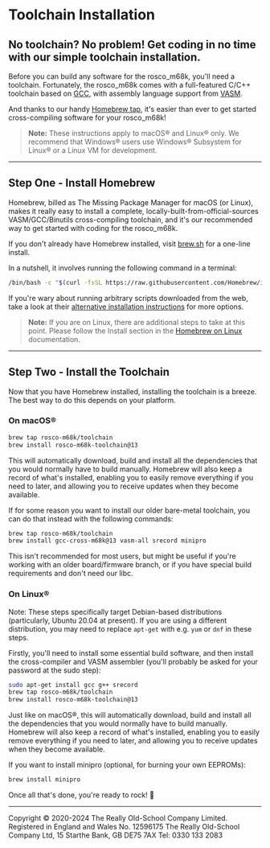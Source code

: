 # Toolchain Installation

## No toolchain? No problem! Get coding in no time with our simple toolchain installation.

Before you can build any software for the rosco_m68k, you'll need a toolchain. Fortunately, the rosco_m68k comes with a full-featured C/C++ toolchain based on [GCC](https://gcc.gnu.org/), with assembly language support from [VASM](http://sun.hasenbraten.de/vasm/).

And thanks to our handy [Homebrew tap](https://github.com/rosco-m68k/homebrew-toolchain), it's easier than ever to get started cross-compiling software for your rosco_m68k!

> **Note:** These instructions apply to macOS® and Linux® only. We recommend that Windows® users use Windows® Subsystem for Linux® or a Linux VM for development.

---

## Step One - Install Homebrew

Homebrew, billed as The Missing Package Manager for macOS (or Linux), makes it really easy to install a complete, locally-built-from-official-sources VASM/GCC/Binutils cross-compiling toolchain, and it's our recommended way to get started with coding for the rosco_m68k.

If you don't already have Homebrew installed, visit [brew.sh](https://brew.sh/) for a one-line install.

In a nutshell, it involves running the following command in a terminal:

```sh
/bin/bash -c "$(curl -fsSL https://raw.githubusercontent.com/Homebrew/install/HEAD/install.sh)"
```

If you're wary about running arbitrary scripts downloaded from the web, take a look at their [alternative installation instructions](https://docs.brew.sh/Installation) for more options.

> **Note:** If you are on Linux, there are additional steps to take at this point. Please follow the Install section in the [Homebrew on Linux](https://docs.brew.sh/Homebrew-on-Linux#install) documentation.

---

## Step Two - Install the Toolchain

Now that you have Homebrew installed, installing the toolchain is a breeze. The best way to do this depends on your platform.

### On macOS®

```sh
brew tap rosco-m68k/toolchain
brew install rosco-m68k-toolchain@13
```

This will automatically download, build and install all the dependencies that you would normally have to build manually. Homebrew will also keep a record of what's installed, enabling you to easily remove everything if you need to later, and allowing you to receive updates when they become available.

If for some reason you want to install our older bare-metal toolchain, you can do that instead with the following commands:

```sh
brew tap rosco-m68k/toolchain
brew install gcc-cross-m68k@13 vasm-all srecord minipro
```

This isn't recommended for most users, but might be useful if you're working with an older board/firmware branch, or if you have special build requirements and don't need our libc.

### On Linux®

Note: These steps specifically target Debian-based distributions (particularly, Ubuntu 20.04 at present). If you are using a different distribution, you may need to replace `apt-get` with e.g. `yum` or `dnf` in these steps.

Firstly, you'll need to install some essential build software, and then install the cross-compiler and VASM assembler (you'll probably be asked for your password at the sudo step):

```sh
sudo apt-get install gcc g++ srecord
brew tap rosco-m68k/toolchain
brew install rosco-m68k-toolchain@13
```

Just like on macOS®, this will automatically download, build and install all the dependencies that you would normally have to build manually. Homebrew will also keep a record of what's installed, enabling you to easily remove everything if you need to later, and allowing you to receive updates when they become available.

If you want to install minipro (optional, for burning your own EEPROMs):

```sh
brew install minipro
```

Once all that's done, you're ready to rock! 🎉

---

Copyright © 2020-2024 The Really Old-School Company Limited. Registered in England and Wales No. 12596175
The Really Old-School Company Ltd, 15 Starthe Bank, GB DE75 7AX Tel: 0330 133 2083

